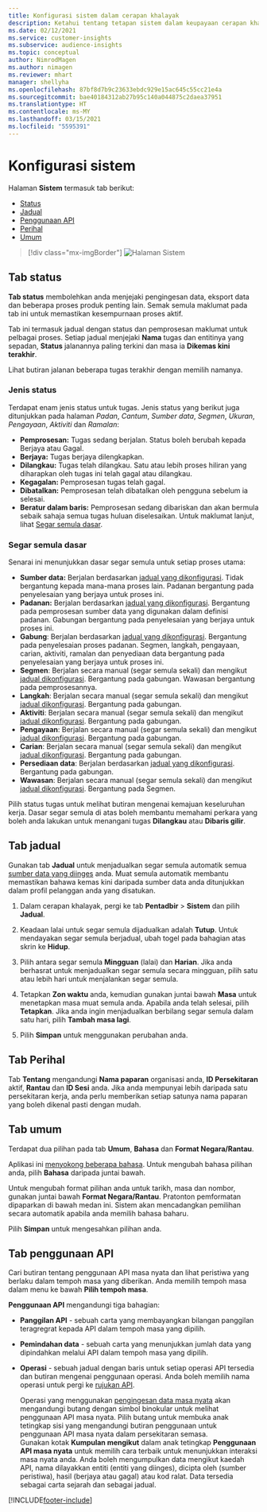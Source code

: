 ```yaml
---
title: Konfigurasi sistem dalam cerapan khalayak
description: Ketahui tentang tetapan sistem dalam keupayaan cerapan khalayak Dynamics 365 Customer Insights.
ms.date: 02/12/2021
ms.service: customer-insights
ms.subservice: audience-insights
ms.topic: conceptual
author: NimrodMagen
ms.author: nimagen
ms.reviewer: mhart
manager: shellyha
ms.openlocfilehash: 87bf8d7b9c23633ebdc929e15ac645c55cc21e4a
ms.sourcegitcommit: bae40184312ab27b95c140a044875c2daea37951
ms.translationtype: HT
ms.contentlocale: ms-MY
ms.lasthandoff: 03/15/2021
ms.locfileid: "5595391"
---
```

# <a name="system-configuration"></a>Konfigurasi sistem

Halaman **Sistem** termasuk tab berikut:
- [Status](#status-tab)
- [Jadual](#schedule-tab)
- [Penggunaan API](#api-usage-tab)
- [Perihal](#about-tab)
- [Umum](#general-tab)

> [!div class="mx-imgBorder"]
> ![Halaman Sistem](media/system-tabs.png "Halaman Sistem")

## <a name="status-tab"></a>Tab status

**Tab status** membolehkan anda menjejaki pengingesan data, eksport data dan beberapa proses produk penting lain. Semak semula maklumat pada tab ini untuk memastikan kesempurnaan proses aktif.

Tab ini termasuk jadual dengan status dan pemprosesan maklumat untuk pelbagai proses. Setiap jadual menjejaki **Nama** tugas dan entitinya yang sepadan, **Status** jalanannya paling terkini dan masa ia **Dikemas kini terakhir**.

Lihat butiran jalanan beberapa tugas terakhir dengan memilih namanya.

### <a name="status-types"></a>Jenis status

Terdapat enam jenis status untuk tugas. Jenis status yang berikut juga ditunjukkan pada halaman *Padan*, *Cantum*, *Sumber data*, *Segmen*, *Ukuran*, *Pengayaan*, *Aktiviti* dan *Ramalan*:

- **Pemprosesan:** Tugas sedang berjalan. Status boleh berubah kepada Berjaya atau Gagal.
- **Berjaya:** Tugas berjaya dilengkapkan.
- **Dilangkau:** Tugas telah dilangkau. Satu atau lebih proses hiliran yang diharapkan oleh tugas ini telah gagal atau dilangkau.
- **Kegagalan:** Pemprosesan tugas telah gagal.
- **Dibatalkan:** Pemprosesan telah dibatalkan oleh pengguna sebelum ia selesai.
- **Beratur dalam baris:** Pemprosesan sedang dibariskan dan akan bermula sebaik sahaja semua tugas huluan diselesaikan. Untuk maklumat lanjut, lihat [Segar semula dasar](#refresh-policies).

### <a name="refresh-policies"></a>Segar semula dasar

Senarai ini menunjukkan dasar segar semula untuk setiap proses utama:

- **Sumber data:** Berjalan berdasarkan [jadual yang dikonfigurasi](#schedule-tab). Tidak bergantung kepada mana-mana proses lain. Padanan bergantung pada penyelesaian yang berjaya untuk proses ini.
- **Padanan:** Berjalan berdasarkan [jadual yang dikonfigurasi](#schedule-tab). Bergantung pada pemprosesan sumber data yang digunakan dalam definisi padanan. Gabungan bergantung pada penyelesaian yang berjaya untuk proses ini.
- **Gabung**: Berjalan berdasarkan [jadual yang dikonfigurasi](#schedule-tab). Bergantung pada penyelesaian proses padanan. Segmen, langkah, pengayaan, carian, aktiviti, ramalan dan penyediaan data bergantung pada penyelesaian yang berjaya untuk proses ini.
- **Segmen**: Berjalan secara manual (segar semula sekali) dan mengikut [jadual dikonfigurasi](#schedule-tab). Bergantung pada gabungan. Wawasan bergantung pada pemprosesannya.
- **Langkah**: Berjalan secara manual (segar semula sekali) dan mengikut [jadual dikonfigurasi](#schedule-tab). Bergantung pada gabungan.
- **Aktiviti**: Berjalan secara manual (segar semula sekali) dan mengikut [jadual dikonfigurasi](#schedule-tab). Bergantung pada gabungan.
- **Pengayaan**: Berjalan secara manual (segar semula sekali) dan mengikut [jadual dikonfigurasi](#schedule-tab). Bergantung pada gabungan.
- **Carian**: Berjalan secara manual (segar semula sekali) dan mengikut [jadual dikonfigurasi](#schedule-tab). Bergantung pada gabungan.
- **Persediaan data**: Berjalan berdasarkan [jadual yang dikonfigurasi](#schedule-tab). Bergantung pada gabungan.
- **Wawasan**: Berjalan secara manual (segar semula sekali) dan mengikut [jadual dikonfigurasi](#schedule-tab). Bergantung pada Segmen.

Pilih status tugas untuk melihat butiran mengenai kemajuan keseluruhan kerja. Dasar segar semula di atas boleh membantu memahami perkara yang boleh anda lakukan untuk menangani tugas **Dilangkau** atau **Dibaris gilir**.

## <a name="schedule-tab"></a>Tab jadual

Gunakan tab **Jadual** untuk menjadualkan segar semula automatik semua [sumber data yang diinges](data-sources.md) anda. Muat semula automatik membantu memastikan bahawa kemas kini daripada sumber data anda ditunjukkan dalam profil pelanggan anda yang disatukan.

1. Dalam cerapan khalayak, pergi ke tab **Pentadbir** > **Sistem** dan pilih **Jadual**.

2. Keadaan lalai untuk segar semula dijadualkan adalah **Tutup**. Untuk mendayakan segar semula berjadual, ubah togel pada bahagian atas skrin ke **Hidup**.

3. Pilih antara segar semula **Mingguan** (lalai) dan **Harian**. Jika anda berhasrat untuk menjadualkan segar semula secara mingguan, pilih satu atau lebih hari untuk menjalankan segar semula.

4. Tetapkan **Zon waktu** anda, kemudian gunakan juntai bawah **Masa** untuk menetapkan masa muat semula anda. Apabila anda telah selesai, pilih **Tetapkan**. Jika anda ingin menjadualkan berbilang segar semula dalam satu hari, pilih **Tambah masa lagi**.

5. Pilih **Simpan** untuk menggunakan perubahan anda.

## <a name="about-tab"></a>Tab Perihal

Tab **Tentang** mengandungi **Nama paparan** organisasi anda, **ID Persekitaran** aktif, **Rantau** dan **ID Sesi** anda. Jika anda mempunyai lebih daripada satu persekitaran kerja, anda perlu memberikan setiap satunya nama paparan yang boleh dikenal pasti dengan mudah.

## <a name="general-tab"></a>Tab umum

Terdapat dua pilihan pada tab **Umum**, **Bahasa** dan **Format Negara/Rantau**.

Aplikasi ini [menyokong beberapa bahasa](supported-languages.md). Untuk mengubah bahasa pilihan anda, pilih **Bahasa** daripada juntai bawah.

Untuk mengubah format pilihan anda untuk tarikh, masa dan nombor, gunakan juntai bawah **Format Negara/Rantau**. Pratonton pemformatan dipaparkan di bawah medan ini. Sistem akan mencadangkan pemilihan secara automatik apabila anda memilih bahasa baharu.

Pilih **Simpan** untuk mengesahkan pilihan anda.

## <a name="api-usage-tab"></a>Tab penggunaan API

Cari butiran tentang penggunaan API masa nyata dan lihat peristiwa yang berlaku dalam tempoh masa yang diberikan. Anda memilih tempoh masa dalam menu ke bawah **Pilih tempoh masa**. 

**Penggunaan API** mengandungi tiga bahagian: 
- **Panggilan API** - sebuah carta yang membayangkan bilangan panggilan teragregrat kepada API dalam tempoh masa yang dipilih.

- **Pemindahan data** - sebuah carta yang menunjukkan jumlah data yang dipindahkan melalui API dalam tempoh masa yang dipilih.

-  **Operasi** - sebuah jadual dengan baris untuk setiap operasi API tersedia dan butiran mengenai penggunaan operasi. Anda boleh memilih nama operasi untuk pergi ke [rujukan API](https://developer.ci.ai.dynamics.com/api-details#api=CustomerInsights&operation=Get-all-instances).

   Operasi yang menggunakan [pengingesan data masa nyata](real-time-data-ingestion.md) akan mengandungi butang dengan simbol binokular untuk melihat penggunaan API masa nyata. Pilih butang untuk membuka anak tetingkap sisi yang mengandungi butiran penggunaan untuk penggunaan API masa nyata dalam persekitaran semasa.   
   Gunakan kotak **Kumpulan mengikut** dalam anak tetingkap **Penggunaan API masa nyata** untuk memilih cara terbaik untuk menunjukkan interaksi masa nyata anda. Anda boleh mengumpulkan data mengikut kaedah API, nama dilayakkan entiti (entiti yang diinges), dicipta oleh (sumber peristiwa), hasil (berjaya atau gagal) atau kod ralat. Data tersedia sebagai carta sejarah dan sebagai jadual.


[!INCLUDE[footer-include](../includes/footer-banner.md)]